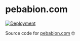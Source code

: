 # pebabion.com

[![Deployment](https://github.com/pebabion/pebabion.github.io/actions/workflows/main.yml/badge.svg)](https://github.com/pebabion/pebabion.github.io/actions/workflows/main.yml)

Source code for [pebabion.com](https://pebabion.com) 🤓
